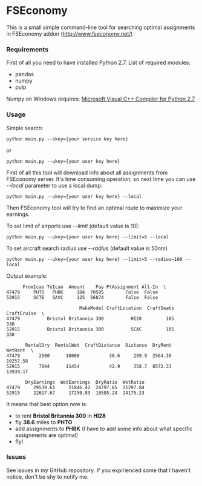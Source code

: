 # FSEconomy
This is a small simple command-line tool for searching optimal assignments in FSEconomy addon (http://www.fseconomy.net/)

### Requirements
First of all you need to have installed Python 2.7.
List of required modules:
 - pandas
 - numpy
 - pulp

Numpy on Windows requires: [Microsoft Visual C++ Compiler for Python 2.7](https://www.microsoft.com/en-us/download/details.aspx?id=44266)
 
### Usage
Simple search:
```
python main.py --skey={your service key here}
```
or
```
python main.py --ukey={your user key here}
```
First of all this tool will download info about all assignments from FSEconomy server. 
It's time consuming operation, so next time you can use *--local* parameter to use a local dump:
```
python main.py --ukey={your user key here} --local
```
Then FSEconomy tool will try to find an optimal route to maximize your earnings.

To set limit of airports use *--limit* (default value is 10):
```
python main.py --ukey={your user key here} --limit=5 --local
```

To set aircraft search radius use *--radius* (default value is 50nm)
```
python main.py --ukey={your user key here} --limit=5 --radius=100 --local
```

Output example:
```
      FromIcao ToIcao  Amount    Pay PtAssignment All-In  \
47479     PHTO   PHBK     184  70595        False  False
52915     SCTE   SAVC     125  56874        False  False

                           MakeModel CraftLocation  CraftSeats  CraftCruise  \
47479          Bristol Britannia 300          HI28         105          330
52915          Bristol Britannia 300          SCAC         105          330

       RentalDry  RentalWet  CraftDistance  Distance  DryRent   WetRent  \
47479       2500      10000           38.6     299.9  2564.39  10257.58
52915       7044      11454           42.9     358.7  8572.33  13939.17

       DryEarnings  WetEarnings  DryRatio  WetRatio
47479     29539.61     21846.42  28797.85  21297.84
52915     22617.67     17250.83  18585.24  14175.23
```
It means that best option now is:
 - to rent **Bristol Britannia 300** in **HI28** 
 - fly **38.6** miles to **PHTO**
 - add assignments to **PHBK** (I have to add some info about what specific assignments are optimal)
 - fly!
 
### Issues
See issues in my GitHub repository. If you expirienced some that I haven't notice, don't be shy to notify me.
